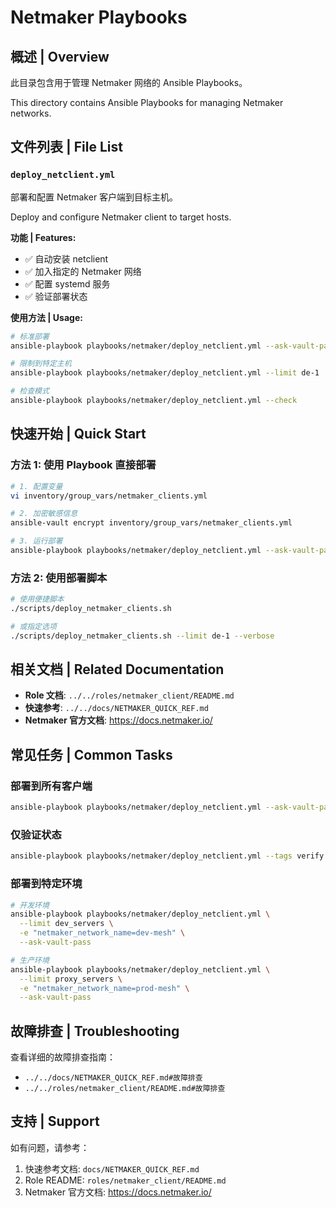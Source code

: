# Netmaker Playbooks

## 概述 | Overview

此目录包含用于管理 Netmaker 网络的 Ansible Playbooks。

This directory contains Ansible Playbooks for managing Netmaker networks.

## 文件列表 | File List

### `deploy_netclient.yml`
部署和配置 Netmaker 客户端到目标主机。

Deploy and configure Netmaker client to target hosts.

**功能 | Features:**
- ✅ 自动安装 netclient
- ✅ 加入指定的 Netmaker 网络
- ✅ 配置 systemd 服务
- ✅ 验证部署状态

**使用方法 | Usage:**
```bash
# 标准部署
ansible-playbook playbooks/netmaker/deploy_netclient.yml --ask-vault-pass

# 限制到特定主机
ansible-playbook playbooks/netmaker/deploy_netclient.yml --limit de-1

# 检查模式
ansible-playbook playbooks/netmaker/deploy_netclient.yml --check
```

## 快速开始 | Quick Start

### 方法 1: 使用 Playbook 直接部署

```bash
# 1. 配置变量
vi inventory/group_vars/netmaker_clients.yml

# 2. 加密敏感信息
ansible-vault encrypt inventory/group_vars/netmaker_clients.yml

# 3. 运行部署
ansible-playbook playbooks/netmaker/deploy_netclient.yml --ask-vault-pass
```

### 方法 2: 使用部署脚本

```bash
# 使用便捷脚本
./scripts/deploy_netmaker_clients.sh

# 或指定选项
./scripts/deploy_netmaker_clients.sh --limit de-1 --verbose
```

## 相关文档 | Related Documentation

- **Role 文档**: `../../roles/netmaker_client/README.md`
- **快速参考**: `../../docs/NETMAKER_QUICK_REF.md`
- **Netmaker 官方文档**: https://docs.netmaker.io/

## 常见任务 | Common Tasks

### 部署到所有客户端
```bash
ansible-playbook playbooks/netmaker/deploy_netclient.yml --ask-vault-pass
```

### 仅验证状态
```bash
ansible-playbook playbooks/netmaker/deploy_netclient.yml --tags verify --ask-vault-pass
```

### 部署到特定环境
```bash
# 开发环境
ansible-playbook playbooks/netmaker/deploy_netclient.yml \
  --limit dev_servers \
  -e "netmaker_network_name=dev-mesh" \
  --ask-vault-pass

# 生产环境
ansible-playbook playbooks/netmaker/deploy_netclient.yml \
  --limit proxy_servers \
  -e "netmaker_network_name=prod-mesh" \
  --ask-vault-pass
```

## 故障排查 | Troubleshooting

查看详细的故障排查指南：
- `../../docs/NETMAKER_QUICK_REF.md#故障排查`
- `../../roles/netmaker_client/README.md#故障排查`

## 支持 | Support

如有问题，请参考：
1. 快速参考文档: `docs/NETMAKER_QUICK_REF.md`
2. Role README: `roles/netmaker_client/README.md`
3. Netmaker 官方文档: https://docs.netmaker.io/
